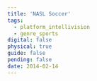 ```yaml
---
title: 'NASL Soccer'
tags:
  - platform_intellivision
  - genre_sports
digital: false
physical: true
guide: false
pending: false
date: 2014-02-14
---
```

